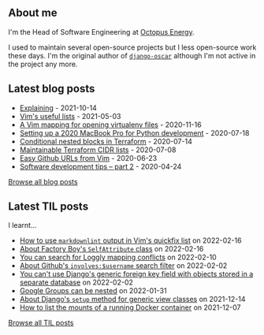 ## About me
I'm the Head of Software Engineering at [Octopus Energy](https://octopus.energy/).

I used to maintain several open-source projects but I less open-source work these days. I'm the original author of [`django-oscar`](https://github.com/django-oscar/django-oscar) although I'm not active in the project any more. 
## Latest blog posts
- [Explaining](https://codeinthehole.com/tips/explaining/) - 2021-10-14
- [Vim's useful lists](https://codeinthehole.com/tips/vim-lists/) - 2021-05-03
- [A Vim mapping for opening virtualenv files](https://codeinthehole.com/tips/a-vim-mapping-for-opening-virtualenv-files/) - 2020-11-16
- [Setting up a 2020 MacBook Pro for Python development](https://codeinthehole.com/guides/settings-up-a-2020-macbook-for-python-development/) - 2020-07-18
- [Conditional nested blocks in Terraform](https://codeinthehole.com/tips/conditional-nested-blocks-in-terraform/) - 2020-07-14
- [Maintainable Terraform CIDR lists](https://codeinthehole.com/tips/terraform-cidrs/) - 2020-07-08
- [Easy Github URLs from Vim](https://codeinthehole.com/tips/easy-github-urls-from-vim/) - 2020-06-23
- [Software development tips – part 2](https://codeinthehole.com/tips/software-development-tips-part2/) - 2020-04-24

[Browse all blog posts](https://codeinthehole.com/writing/)
## Latest TIL posts
I learnt...
- [How to use `markdownlint` output in Vim's quickfix list](https://til.codeinthehole.com/posts/how-to-use-markdownlint-output-in-vims-quickfix-list/) on 2022-02-16
- [About Factory Boy's `SelfAttribute` class](https://til.codeinthehole.com/posts/about-factory-boys-selfattribute-class/) on 2022-02-16
- [You can search for Loggly mapping conflicts](https://til.codeinthehole.com/posts/you-can-search-for-loggly-mapping-conflicts/) on 2022-02-10
- [About Github's `involves:$username` search filter](https://til.codeinthehole.com/posts/about-githubs-involves-search-filter/) on 2022-02-02
- [You can't use Django's generic foreign key field with objects stored in a separate database](https://til.codeinthehole.com/posts/you-cant-use-djangos-generic-foreign-key-field-with-objects-stored-in-a-separate-database/) on 2022-02-02
- [Google Groups can be nested](https://til.codeinthehole.com/posts/google-groups-can-be-nested/) on 2022-01-31
- [About Django's `setup` method for generic view classes](https://til.codeinthehole.com/posts/about-djangos-setup-method-for-generic-view-classes/) on 2021-12-14
- [How to list the mounts of a running Docker container](https://til.codeinthehole.com/posts/how-to-list-the-mounts-of-a-running-docker-container/) on 2021-12-07

[Browse all TIL posts](https://til.codeinthehole.com)
